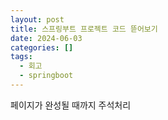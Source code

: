 ```yaml
---
layout: post
title: 스프링부트 프로젝트 코드 뜯어보기
date: 2024-06-03
categories: []
tags:
  - 회고
  - springboot
---
```

페이지가 완성될 때까지 주석처리
<!-- 
-->